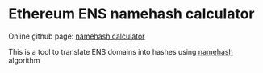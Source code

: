 # Ethereum ENS namehash calculator

Online github page: [namehash calculator](https://swolfeyes.github.io/ethereum-namehash-calculator/) 

This is a tool to translate ENS domains into hashes using [namehash](http://docs.ens.domains/en/latest/implementers.html?highlight=namehash#namehash) algorithm
